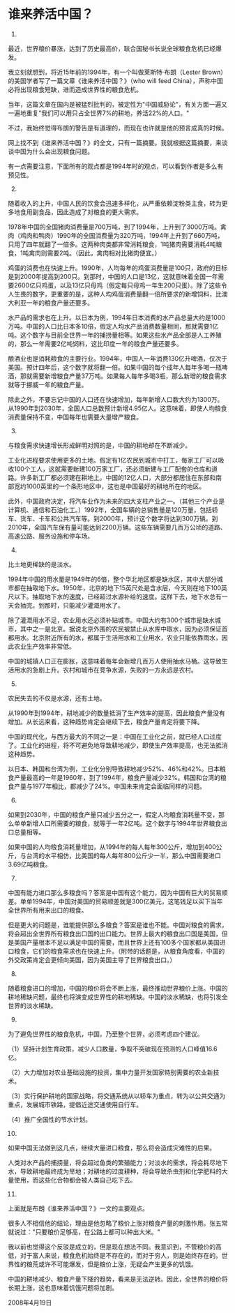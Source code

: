 # 谁来养活中国？

1.

最近，世界粮价暴涨，达到了历史最高价，联合国秘书长说全球粮食危机已经爆发。

我立刻就想到，将近15年前的1994年，有一个叫做莱斯特·布朗（Lester Brown）的美国学者写了一篇文章《谁来养活中国？》（who will feed China），声称中国必将出现粮食短缺，进而造成世界性的粮食危机。

当年，这篇文章在国内是被猛烈批判的，被定性为"中国威胁论"，有关方面一遍又一遍地重复"我们可以用只占全世界7%的耕地，养活22%的人口。"

不过，我始终觉得布朗的警告是有道理的，而现在也许就是他的预言成真的时候。

网上找不到《谁来养活中国？》的全文，只有一篇摘要。我就根据这篇摘要，来谈谈中国为什么会出现粮食问题。

有一点需要注意，下面所有的观点都是1994年时的观点，可以看到作者是多么有预见性。

2.

随着收入的上升，中国人民的饮食会迅速多样化，从严重依赖淀粉类主食，转为更多地食用副食品，因此造成了对粮食的更大需求。

1978年中国的全国猪肉消费量是700万吨，到了1994年，上升到了3000万吨。禽肉（鸡肉和鸭肉）1990年的全国消费量为320万吨，1994年上升到了660万吨，只用了四年就翻了一倍多。这两种肉类都非常消耗粮食，1吨猪肉需要消耗4吨粮食，1吨禽肉则需要2吨。（因此，禽肉相对比猪肉便宜。）

鸡蛋的消费也在快速上升。1990年，人均每年的鸡蛋消费量是100只，政府的目标是到2000年提高到200只。到那时，中国的人口是13亿，这就意味着全国一年需要2600亿只鸡蛋，以及13亿只母鸡（假定每只母鸡一年生200只蛋）。除了这些令人生畏的数字，更重要的是，这种人均鸡蛋消费量翻一倍所要求的新增饲料，比澳大利亚一年的粮食产量还要多。

水产品的需求也在上升。以日本为例，1994年日本消费的水产品总量大约是1000万吨。中国的人口比日本多10倍，假定人均水产品消费数量相同，那就需要1亿吨。这个数字与目前全世界一年的捕捞量相等。如果这些水产品全部是人工养殖的，那么一年需要2亿吨饲料，这比印度一年的粮食产量还要多。

酿酒业也是消耗粮食的主要行业。1994年，中国人一年消费130亿升啤酒，仅次于美国。预计四年后，这个数字就将翻一倍。如果中国的每个成年人每年多喝一瓶啤酒，那就需要新增粮食产量37万吨。如果每人每年多喝3瓶，那么新增的粮食需求就等于挪威一年的粮食产量。

除此之外，不要忘记中国的人口还在快速增加，每年新增人口数大约为1300万。从1990年到2030年，全国人口总数预计新增4.95亿人。这意味着，即使人均粮食消费量保持不变，中国每年也需要大量增产粮食。

3.

与粮食需求快速增长形成鲜明对照的是，中国的耕地却在不断减少。

工业化进程要求使用更多的土地。假定有1亿农民到城市中打工，每家工厂可以吸收100个工人，这就需要新建100万家工厂，还必须新建与工厂配套的仓库和道路。许多新工厂都必须建在耕地上。中国的12亿人口，大部分都居住在东部和南部宽约1000英里的一个条形地区中，这也是中国最好的耕地所在的地区。

此外，中国政府决定，将汽车业作为未来的四大支柱产业之一。（其他三个产业是计算机、通信和石油化工。）1992年，全国车辆的总销售量是120万量，包括轿车、货车、卡车和公共汽车等。到2000年，预计这个数字将达到300万辆。到2010年，全国汽车保有量可能达到2200万辆。这些车辆需要几百万公顷的道路、高速公路、服务设施和停车场。

4.

比土地更稀缺的是淡水。

1994年中国的用水量是1949年的6倍，整个华北地区都是缺水区，其中大部分城市都在抽取地下水。1950年，北京的地下15英尺处是含水层，今天则在地下100英尺以下。抽取地下水的速度，已经超过水源补给的速度。这样下去，地下水总有一天会抽完。到那时，只能减少灌溉用水了。

除了灌溉用水不足，农业用水还必须补贴城市。中国大约有300个城市是缺水城市，其中之一是北京。据说北京外围的农民被禁止从水库中取水，因为必须保证首都用水。北京附近所有的水，都属于生活用水和工业用水，农业只能依靠雨水，因此农业生产效率非常低。

中国的城镇人口正在膨胀，这意味着每年会新增几百万人使用抽水马桶。这导致生活用水的急剧上升。农村和城市在竞争水源，失败的一方永远是农村。

5.

农民失去的不仅是水源，还有土地。

从1990年到1994年，耕地减少的数量抵消了生产效率的提高，因此粮食产量没有增加。从长远来看，这种趋势肯定会继续下去，粮食产量肯定将要下降。

中国的现代化，与西方最大的不同之一是：中国在工业化之前，就已经人口过度了。工业化的进程，将不可避免地导致耕地减少，即使生产效率提高，也无法抵消这种趋势。

以日本、韩国和台湾为例，工业化分别导致耕地减少52%、46%和42%。日本粮食产量最高的一年是1960年，到了1994年，粮食产量减少32%。韩国和台湾的粮食产量与1977年相比，都减少了24%。中国未来肯定会面临同样的问题。

6.

如果到2030年，中国的粮食产量只减少五分之一，假定人均粮食消耗量不变，那么单单新增人口所需要的粮食，就等于一年2亿吨。这个数字与1994年世界粮食出口总量相等。

如果中国的人均粮食消耗量增加，从1994年的每人每年300公斤，增加到400公斤，与台湾的水平相仿，比美国的每人每年800公斤少一半，那么中国需要进口3.69亿吨粮食。

7.

中国有能力进口那么多粮食吗？答案是中国有这个能力，因为中国有巨大的贸易顺差。单单1994年，中国对美国的贸易顺差就是300亿美元，这笔钱足以买下当年全世界所有用来出口的粮食。

但是更大的问题是，谁能提供那么多粮食？答案是谁也不能。中国对粮食的需求，将会超出全世界所有粮食出口国的出口能力。世界上最大的粮食出口国是美国，但是美国产量根本不足以满足中国的需要，而且世界上还有100多个国家都从美国进口粮食，它们的粮食需求也在快速上升。（附带的话题是，从粮食角度看，中国的外交政策肯定会更倾向美国，因为美国主导了世界粮食出口。）

8.

随着粮食进口的增加，中国的粮价将会不断上涨，最终推动世界粮价上涨。中国的耕地稀缺问题，最终也将演变成世界性的耕地稀缺。中国的淡水稀缺，也将引发全世界的淡水稀缺。

9.

为了避免世界性的粮食危机，中国，乃至整个世界，必须考虑四个建议。

（1）坚持计划生育政策，减少人口数量，争取不突破现在预测的人口峰值16.6亿。

（2）大力增加对农业基础设施的投资，集中力量开发国家特别需要的农业新技术。

（3）实行保护耕地的国家战略，将交通系统从以轿车为重点，转为以公共交通为重点，发展城市铁路，提倡近途交通使用自行车。

（4）推广全国性的节水计划。

10.

如果中国无法做到这几点，继续大量进口粮食，那么将会造成灾难性的后果。

人类对水产品的捕捞量，将会超过鱼类的繁殖能力；对淡水的需求，将会耗尽地下水，导致耕地最终成为旱地；对耕地的过度耕种，将会导致杀虫剂和化学肥料的大量使用，而这些化合物都会被人类自己吃下去。

11.

上面就是布朗《谁来养活中国？》一文的主要观点。

很多人不相信他的结论，理由是他忽略了粮价上涨对粮食产量的刺激作用。张五常就说过："只要粮价足够高，在公路上都可以种出大米。"

我以前也觉得这个反驳是成立的，但是现在想法不同。我意识到，不管粮价的高低，对于富人来说，粮食危机始终是不存在的，而对于穷人，则是始终存在的。世界性的粮荒或许不可能爆发，但是粮价上涨，无疑会产生更多的饥饿。

中国的耕地减少、粮食产量下降的趋势，看来是无法逆转。因此，全世界的粮价将长期上涨，这也意味着饥饿问题将加剧。

2008年4月19日
